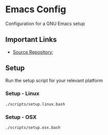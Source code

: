 # Emacs Config

Configuration for a GNU Emacs setup

## Important Links

- [Source Repository](https://git.sr.ht/~jamesaorson/emacsconfig);


## Setup

Run the setup script for your relevant platform

### Setup - Linux

```shell
./scripts/setup.linux.bash
```

### Setup - OSX

```shell
./scripts/setup.osx.bash
```
